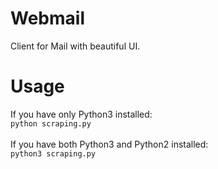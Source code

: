 # Webmail

Client for Mail with beautiful UI.

# Usage

If you have only Python3 installed:<br />
`python scraping.py`<br /><br />
If you have both Python3 and Python2 installed:<br />
`python3 scraping.py`
